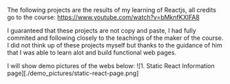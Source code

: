 The following projects are the results of my learning of Reactjs, all credits go to the course: https://www.youtube.com/watch?v=bMknfKXIFA8

I guaranteed that these projects are not copy and paste, I had fully commited and following closely to the teachings of the maker of the course. I did not think up of these projects myself but thanks to the guidance of him that I was able to learn alot and build functional web pages.

I will show demo pictures of the webs below:
![1. Static React Information page][./demo_pictures/static-react-page.png]
